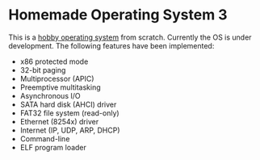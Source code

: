 # Homemade Operating System 3
This is a [hobby operating system](https://en.wikipedia.org/wiki/Hobbyist_operating_system_development) from scratch.
Currently the OS is under development. The following features have been implemented:
* x86 protected mode
* 32-bit paging
* Multiprocessor (APIC)
* Preemptive multitasking
* Asynchronous I/O
* SATA hard disk (AHCI) driver
* FAT32 file system (read-only)
* Ethernet (8254x) driver
* Internet (IP, UDP, ARP, DHCP)
* Command-line
* ELF program loader
